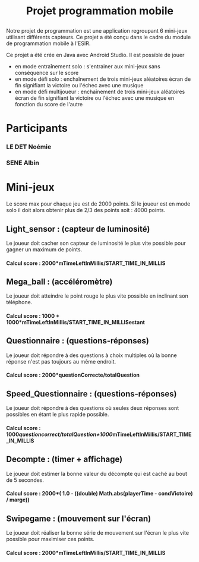 # <p align="center">Projet programmation mobile</p>

Notre projet de programmation est une application regroupant 6 mini-jeux utilisant différents capteurs. Ce projet a été conçu dans le cadre du module de programmation mobile à l'ESIR. 

Ce projet a été crée en Java avec Android Studio. Il est possible de jouer 
- en mode entraînement solo : s'entrainer aux mini-jeux sans conséquence sur le score
- en mode défi solo : enchaînement de trois mini-jeux aléatoires écran de fin signifiant la victoire ou l'échec avec une musique 
- en mode défi multijoueur : enchaînement de trois mini-jeux aléatoires écran de fin signifiant la victoire ou l'échec avec une musique en fonction du score de l'autre 

# Participants 
### LE DET Noémie
### SENE Albin

# Mini-jeux 
Le score max pour chaque jeu est de 2000 points. Si le joueur est en mode solo il doit alors obtenir plus de 2/3 des points soit : 4000 points. 
## Light_sensor : (capteur de luminosité) 
Le joueur doit cacher son capteur de luminosité le plus vite possible pour gagner un maximum de points. 
#### Calcul score : 2000*mTimeLeftInMillis/START_TIME_IN_MILLIS

## Mega_ball : (accéléromètre)
Le joueur doit atteindre le point rouge le plus vite possible en inclinant son téléphone. 

#### Calcul score : 1000 + 1000*mTimeLeftInMillis/START_TIME_IN_MILLISestant

## Questionnaire : (questions-réponses) 
Le joueur doit répondre à des questions à choix multiples où la bonne réponse n'est pas toujours au même endroit. 
#### Calcul score : 2000*questionCorrecte/totalQuestion

## Speed_Questionnaire : (questions-réponses)
Le joueur doit répondre à des questions où seules deux réponses sont possibles en étant le plus rapide possible.  
#### Calcul score : 1000*questioncorrect/totalQuestion+1000*mTimeLeftInMillis/START_TIME_IN_MILLIS

## Decompte : (timer + affichage) 
 Le joueur doit estimer la bonne valeur du décompte qui est caché au bout de 5 secondes. 
#### Calcul score : 2000*( 1.0 - ((double) Math.abs(playerTime - condVictoire) / marge))
 
## Swipegame : (mouvement sur l'écran)
Le joueur doit réaliser la bonne série de mouvement sur l'écran le plus vite possible pour maximiser ces points.
#### Calcul score : 2000*mTimeLeftInMillis/START_TIME_IN_MILLIS
